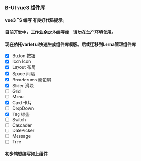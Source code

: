 ### B-UI  vue3 组件库 
#### vue3 TS 编写 有良好代码提示。
#### 目前开发中，工作业余之外编写库，请勿在生产环境使用。
#### 现在依托varlet ui快速生成组件库模版。后续迁移到Lerna管理组件库
- [x] Button 按钮
- [x] Icon  Icon
- [x] Layout  布局
- [x] Space 间隔
- [x] Breadcrumb 面包屑
- [x] Slider 滑块
- [ ] Grid
- [ ] Menu
- [x] Card  卡片
- [ ] DropDown
- [x] Tag  标签
- [ ] Switch
- [ ] Cascader
- [ ] DatePicker
- [ ] Message
- [ ] Tree
#### 初步构想编写如上组件
